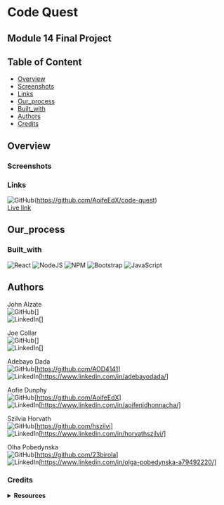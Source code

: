 # Code Quest
## Module 14 Final Project

## Table of Content

* [Overview](#Overview)
* [Screenshots](#Screenshots)
* [Links](#Links)
* [Our_process](#Our_process)
* [Built_with](#Built_with)
* [Authors](#Author)
* [Credits](#Credits)

## Overview

### Screenshots

### Links
![GitHub](https://img.shields.io/badge/github-%23121011.svg?style=for-the-badge&logo=github&logoColor=white)(https://github.com/AoifeEdX/code-quest) <br>
[Live link]()

## Our_process

### Built_with
![React](https://img.shields.io/badge/react-%2320232a.svg?style=for-the-badge&logo=react&logoColor=%2361DAFB)
![NodeJS](https://img.shields.io/badge/node.js-6DA55F?style=for-the-badge&logo=node.js&logoColor=white)
![NPM](https://img.shields.io/badge/NPM-%23CB3837.svg?style=for-the-badge&logo=npm&logoColor=white)
![Bootstrap](https://img.shields.io/badge/bootstrap-%238511FA.svg?style=for-the-badge&logo=bootstrap&logoColor=white)
![JavaScript](https://img.shields.io/badge/javascript-%23323330.svg?style=for-the-badge&logo=javascript&logoColor=%23F7DF1E)

## Authors

John Alzate<br>
    ![GitHub](https://img.shields.io/badge/github-%23121011.svg?style=for-the-badge&logo=github&logoColor=white)[]<br>
    ![LinkedIn](https://img.shields.io/badge/linkedin-%230077B5.svg?style=for-the-badge&logo=linkedin&logoColor=white)[]<br>

Joe Collar<br>
    ![GitHub](https://img.shields.io/badge/github-%23121011.svg?style=for-the-badge&logo=github&logoColor=white)[]<br>
    ![LinkedIn](https://img.shields.io/badge/linkedin-%230077B5.svg?style=for-the-badge&logo=linkedin&logoColor=white)[]<br>

Adebayo Dada <br>
    ![GitHub](https://img.shields.io/badge/github-%23121011.svg?style=for-the-badge&logo=github&logoColor=white)[https://github.com/AOD4141]<br>
    ![LinkedIn](https://img.shields.io/badge/linkedin-%230077B5.svg?style=for-the-badge&logo=linkedin&logoColor=white)[https://www.linkedin.com/in/adebayodada/]<br>

Aofie Dunphy<br>
    ![GitHub](https://img.shields.io/badge/github-%23121011.svg?style=for-the-badge&logo=github&logoColor=white)[https://github.com/AoifeEdX]<br>
    ![LinkedIn](https://img.shields.io/badge/linkedin-%230077B5.svg?style=for-the-badge&logo=linkedin&logoColor=white)[https://www.linkedin.com/in/aoifenidhonnacha/]<br>

Szilvia Horvath<br>
    ![GitHub](https://img.shields.io/badge/github-%23121011.svg?style=for-the-badge&logo=github&logoColor=white)[https://github.com/hszilvi]<br>
    ![LinkedIn](https://img.shields.io/badge/linkedin-%230077B5.svg?style=for-the-badge&logo=linkedin&logoColor=white)[https://www.linkedin.com/in/horvathszilvi/]

Olha Pobedynska<br>
    ![GitHub](https://img.shields.io/badge/github-%23121011.svg?style=for-the-badge&logo=github&logoColor=white)[https://github.com/23birola]<br>
    ![LinkedIn](https://img.shields.io/badge/linkedin-%230077B5.svg?style=for-the-badge&logo=linkedin&logoColor=white)[https://www.linkedin.com/in/olga-pobedynska-a79492220/]<br>

### Credits
<details>
<summary><b>Resources</b></summary>

badges [https://github.com/Ileriayo/markdown-badges]

</details>
